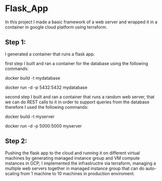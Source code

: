# Flask_App
In this project I made a basic framework of a web server and wrapped it in a container in google cloud platform using terraform.
## Step 1:
I generated a container that runs a flask app.

first step I built and ran a container for the database using the following commands:

  docker build -t mydatabase
  
  docker run -d -p 5432:5432 mydatabase

second step I built and ran a container that runs a random web server, that we can do REST calls to it in order to support queries from the database
therefore I used the following commands:

  docker build -t myserver
  
  docker run -d -p 5000:5000 myserver
  
  ## Step 2:
  Pushing the flask app to the cloud and running it on different virtual machines by generating managed instance group and VM compute instances in GCP, 
  I implemented the infrastructre via terraform, managing a multiple web servers together in managed instance group that can do auto-scaling from 1 machine to 10 machines
  in production enviroment.
 
 
